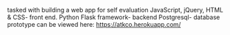 tasked with building a web app for self evaluation
JavaScript, jQuery, HTML & CSS- front end.
Python Flask framework- backend
Postgresql- database
prototype can be viewed here: https://atkco.herokuapp.com/
